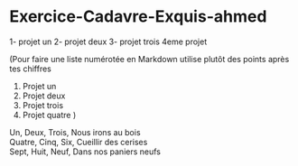 # Exercice-Cadavre-Exquis-ahmed
1- projet un
2- projet deux
3- projet trois
4eme projet

(Pour faire une liste numérotée en Markdown utilise plutôt des points après tes chiffres

1. Projet un
2. Projet deux
3. Projet trois
4. Projet quatre
)


Un, Deux, Trois, Nous irons au bois  
Quatre, Cinq, Six, Cueillir des cerises  
Sept, Huit, Neuf, Dans nos paniers neufs  
